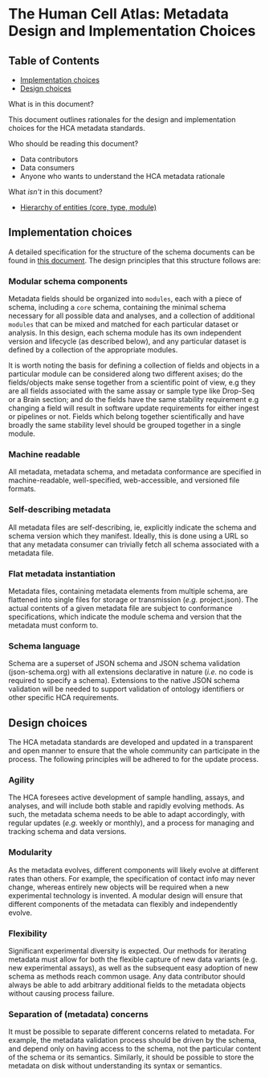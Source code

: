 # The Human Cell Atlas: Metadata Design and Implementation Choices


## Table of Contents
- [Implementation choices](#dimplementation-choices)
- [Design choices](#design-choices)

What is in this document?

This document outlines rationales for the design and implementation choices for the HCA metadata standards.

Who should be reading this document?

* Data contributors
* Data consumers
* Anyone who wants to understand the HCA metadata rationale


What *isn't* in this document?
- [Hierarchy of entities (core, type, module)]()


 
## Implementation choices

A detailed specification for the structure of the schema documents can be found in [this document](https://docs.google.com/document/d/1pxQj7BfM8HHgD4ilm4dlvZuZATfJkNC5s_-TUoA4lYA/edit?usp=sharing). The design principles that this structure follows are:

### Modular schema components

Metadata fields should be organized into `modules`, each with a piece of schema, including a `core` schema, containing the minimal schema necessary for all possible data and analyses, and a collection of additional `modules` that can be mixed and matched for each particular dataset or analysis. In this design, each schema module has its own independent version and lifecycle (as described below), and any particular dataset is defined by a collection of the appropriate modules.

It is worth noting the basis for defining a collection of fields and objects in a particular module can be considered along two different axises; do the fields/objects make sense together from a scientific point of view, e.g they are all fields associated with the same assay or sample type like Drop-Seq or a Brain section; and do the fields have the same stability requirement e.g changing a field will result in software update requirements for either ingest or pipelines or not. Fields which belong together scientifically and have broadly the same stability level should be grouped together in a single module.

### Machine readable

All metadata, metadata schema, and metadata conformance are specified in machine-readable, well-specified, web-accessible, and versioned file formats.

### Self-describing metadata

All metadata files are self-describing, ie, explicitly indicate the schema and schema version which they manifest. Ideally, this is done using a URL so that any metadata consumer can trivially fetch all schema associated with a metadata file.

### Flat metadata instantiation

Metadata files, containing metadata elements from multiple schema, are flattened into single files for storage or transmission (*e.g.* project.json). The actual contents of a given metadata file are subject to conformance specifications, which indicate the module schema and version that the metadata must conform to.

### Schema language

Schema are a superset of JSON schema and JSON schema validation (json-schema.org) with all extensions declarative in nature (*i.e.* no code is required to specify a schema). Extensions to the native JSON schema validation will be needed to support validation of ontology identifiers or other specific HCA requirements. 

## Design choices

The HCA metadata standards are developed and updated in a transparent and open manner to ensure that the whole community can participate in the process. The following principles will be adhered to for the update process.

### Agility

The HCA foresees active development of sample handling, assays, and analyses, and will include both stable and rapidly evolving methods. As such, the metadata schema needs to be able to adapt accordingly, with regular updates (*e.g.* weekly or monthly), and a process for managing and tracking schema and data versions.

### Modularity

As the metadata evolves, different components will likely evolve at different rates than others. For example, the specification of contact info may never change, whereas entirely new objects will be required when a new experimental technology is invented. A modular design will ensure that different components of the metadata can flexibly and independently evolve. 

### Flexibility

Significant experimental diversity is expected. Our methods for iterating metadata must allow for both the flexible capture of new data variants (e.g. new experimental assays), as well as the subsequent easy adoption of new schema as methods reach common usage. Any data contributor should always be able to add arbitrary additional fields to the metadata objects without causing process failure.

### Separation of (metadata) concerns

It must be possible to separate different concerns related to metadata. For example, the metadata validation process should be driven by the schema, and depend only on having access to the schema, not the particular content of the schema or its semantics. Similarly, it should be possible to store the metadata on disk without understanding its syntax or semantics.
